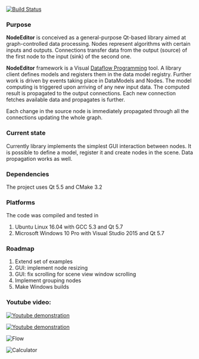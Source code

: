 [![Build Status](https://travis-ci.org/paceholder/nodeeditor.svg?branch=master)](https://travis-ci.org/paceholder/nodeeditor)

### Purpose

**NodeEditor** is conceived as a general-purpose Qt-based library aimed at graph-controlled data processing.  Nodes
represent algorithms with certain inputs and outputs. Connections transfer data from the output (source) of the first
node to the input (sink) of the second one.

**NodeEditor** framework is a Visual [Dataflow Programming](https://en.wikipedia.org/wiki/Dataflow_programming) tool.
A library client defines models and registers them in the data model registry.
Further work is driven by events taking place in DataModels and Nodes.
The model computing is triggered upon arriving of any new input data. The computed result is propagated to the output
connections. Each new connection fetches available data and propagates is further.

Each change in the source node is immediately propagated through all the connections updating  the whole graph.

### Current state

Currently library implements the simplest GUI interaction between nodes. It is possible to define a model, register it
and create nodes in the scene. Data propagation works as well.

### Dependencies

The project uses Qt 5.5 and CMake 3.2

### Platforms

The code was compiled and tested in

1. Ubuntu Linux 16.04 with GCC 5.3 and Qt 5.7
2. Microsoft Windows 10 Pro with Visual Studio 2015 and Qt 5.7


### Roadmap

1. Extend set of examples
2. GUI: implement node resizing
3. GUI: fix scrolling for scene view window scrolling
4. Implement grouping nodes
4. Make Windows builds


### Youtube video:

[![Youtube demonstration](https://bitbucket.org/paceholder/nodeeditor/raw/master/pictures/vid1.png)](https://www.youtube.com/watch?v=pxMXjSvlOFw)

[![Youtube demonstration](https://img.youtube.com/vi/PmJ1InmPMdE/0.jpg)](https://www.youtube.com/watch?v=PmJ1InmPMdE)

![Flow](https://bitbucket.org/paceholder/nodeeditor/raw/master/pictures/flow.png)

![Calculator](https://bitbucket.org/paceholder/nodeeditor/raw/master/pictures/calculator.png)

